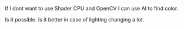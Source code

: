 If I dont want to use Shader CPU and OpenCV I can use AI to find color.

Is it possible.
Is it better in case of lighting changing a lot.